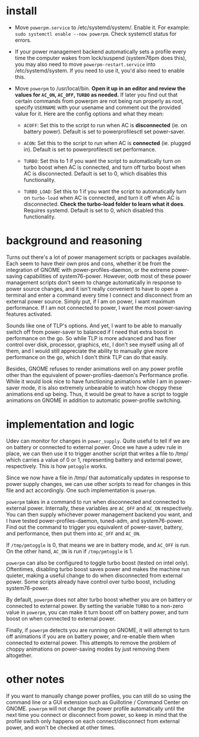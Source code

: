 # install

- Move ```powerpm.service``` to /etc/systemd/system/. Enable it. For example: ```sudo systemctl enable --now powerpm```. Check systemctl status for errors.

- If your power management backend automatically sets a profile every time the computer wakes from lock/suspend (system76pm does this), you may also need to move ```powerpm-restart.service``` into /etc/systemd/system. If you need to use it, you'd also need to enable this.

- Move ```powerpm``` to /usr/local/bin. **Open it up in an editor and review the values for ```AC_ON```, ```AC_OFF```, ```TURBO``` as needed.** If later you find out that certain commands from powerpm are not being run properly as root, specify ```USERNAME``` with your usename and comment out the provided value for it. Here are the config options and what they mean:

  - ```ACOFF```: Set this to the script to run when AC is **disconnected** (ie. on battery power). Default is set to powerprofilesctl set power-saver.

  - ```ACON```: Set this to the script to run when AC is **connected** (ie. plugged in). Default is set to powerprofilesctl set performance.

  - ```TURBO```: Set this to 1 if you want the script to automatically turn on turbo boost when AC is connected, and turn off turbo boost when AC is disconnected. Default is set to 0, which disables this functionality.

  - ```TURBO_LOAD```: Set this to 1 if you want the script to automatically turn on ```turbo-load``` when AC is connected, and turn it off when AC is disconnected. **Check the turbo-load folder to learn what it does**. Requires systemd. Default is set to 0, which disabled this functionality.

# background and reasoning

Turns out there's a lot of power management scripts or packages available. Each seem to have their own pros and cons, whether it be from the integration of GNOME with power-profiles-daemon, or the extreme power-saving capabilities of system76-power. However, ootb most of these power management scripts don't seem to change automatically in response to power source changes, and it isn't really convenient to have to open a terminal and enter a command every time I connect and disconnect from an external power source. Simply put, if I am on power, I want maximum performance. If I am not connected to power, I want the most power-saving features activated.

Sounds like one of TLP's options. And yet, I want to be able to manually switch off from power-saver to balanced if I need that extra boost in performance on the go. So while TLP is more advanced and has finer control over disk, processor, graphics, etc, I don't see myself using all of them, and I would still appreciate the ability to manually give more performance on the go, which I don't think TLP can do that easily.

Besides, GNOME refuses to render animations well on any power profile other than the equivalent of power-profiles-daemon's Performance profie. While it would look nice to have functioning animations while I am in power-saver mode, it is also extremely unbearable to watch how choppy these animations end up being. Thus, it would be great to have a script to toggle animations on GNOME in addition to automatic power-profile switching.

# implementation and logic

Udev can monitor for changes in ```power_supply```. Quite useful to tell if we are on battery or connected to external power. Once we have a udev rule in place, we can then use it to trigger another script that writes a file to /tmp/ which carries a value of 0 or 1, representing battery and external power, respectively. This is how ```pmtoggle``` works.

Since we now have a file in /tmp/ that automatically updates in response to power supply changes, we can use other scripts to read for changes in this file and act accordingly. One such implementation is ```powerpm```.

```powerpm``` takes in a command to run when disconnected and connected to external power. Internally, these variables are ```AC_OFF``` and ```AC_ON``` respectively. You can then supply whichever power management backend you want, and I have tested power-profiles-daemon, tuned-adm, and system76-power. Find out the command to trigger you equivalent of power-saver, battery, and performance, then put them into ```AC_OFF``` and ```AC_ON```.

If ```/tmp/pmtoggle``` is 0, that means we are in battery mode, and ```AC_OFF``` is run. On the other hand, ```AC_ON``` is run if ```/tmp/pmtoggle``` is 1.

```powerpm``` can also be configured to toggle turbo boost (tested on intel only). Oftentimes, disabling turbo boost saves power and makes the machine run quieter, making a useful change to do when disconnected from external power. Some scripts already have control over turbo boost, including system76-power.

By default, ```powerpm``` does not alter turbo boost whether you are on battery or connected to external power. By setting the variable ```TURBO``` to a non-zero value in ```powerpm```, you can make it turn boost off on battery power, and turn boost on when connected to external power.

Finally, if ```powerpm``` detects you are running on GNOME, it will attempt to turn off animations if you are on battery power, and re-enable them when connected to external power. This attempts to remove the problem of choppy animations on power-saving modes by just removing them altogether.

# other notes

If you want to manually change power profiles, you can still do so using the command line or a GUI extension such as Guillotine / Command Center on GNOME. ```powerpm``` will not change the power profile automatically until the next time you connect or disconnect from power, so keep in mind that the profile switch only happens on each connect/disconnect from external power, and won't be checked at other times.
